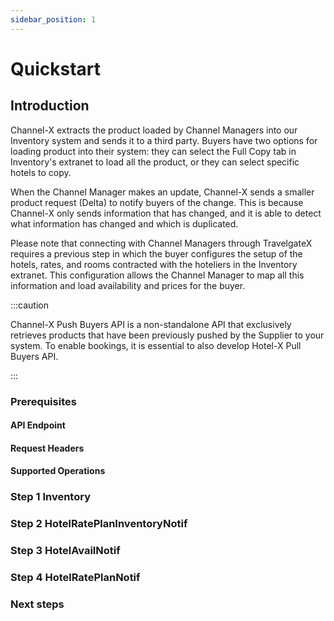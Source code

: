 ```yaml
---
sidebar_position: 1
---
```


# Quickstart

## Introduction

Channel-X extracts the product loaded by Channel Managers into our Inventory system and sends it to a third party. Buyers have two options for loading product into their system: they can select the Full Copy tab in Inventory's extranet to load all the product, or they can select specific hotels to copy.

When the Channel Manager makes an update, Channel-X sends a smaller product request (Delta) to notify buyers of the change. This is because Channel-X only sends information that has changed, and it is able to detect what information has changed and which is duplicated.

Please note that connecting with Channel Managers through TravelgateX requires a previous step in which the buyer configures the setup of the hotels, rates, and rooms contracted with the hoteliers in the Inventory extranet. This configuration allows the Channel Manager to map all this information and load availability and prices for the buyer.

:::caution

Channel-X Push Buyers API is a non-standalone API that exclusively retrieves products that have been previously pushed by the Supplier to your system. To enable bookings, it is essential to also develop Hotel-X Pull Buyers API.

:::

### Prerequisites

#### API Endpoint

#### Request Headers

#### Supported Operations

### Step 1 Inventory

### Step 2 HotelRatePlanInventoryNotif

### Step 3 HotelAvailNotif

### Step 4 HotelRatePlanNotif

### Next steps
